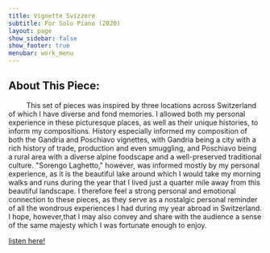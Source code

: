 ```yaml
---
title: Vignette Svizzere
subtitle: For Solo Piano (2020)
layout: page
show_sidebar: false
show_footer: true
menubar: work_menu
---
```


## About This Piece:

&nbsp;&nbsp;&nbsp;&nbsp;&nbsp;&nbsp;&nbsp;&nbsp; This set of pieces was inspired by three locations across Switzerland of which I have diverse and fond memories. I allowed both my personal experience in these picturesque places, as well as their unique histories, to inform my compositions. History especially informed my composition of both the Gandria and Poschiavo vignettes, with Gandria being a city with a rich history of trade, production and even smuggling, and Poschiavo being a rural area with a diverse alpine foodscape and a well-preserved traditional culture. "Sorengo Laghetto," however, was informed mostly by my personal experience, as it is the beautiful lake around which I would take my morning walks and runs during the year that I lived just a quarter mile away from this beautiful landscape. I therefore feel a strong personal and emotional connection to these pieces, as they serve as a nostalgic personal reminder of all the wondrous experiences I had during my year abroad in Switzerland. I hope, however,that I may also convey and share with the audience a sense of the same majesty which I
was fortunate enough to enjoy.

[listen here!](/alexbarsom1/)